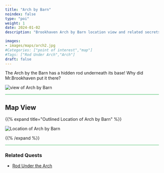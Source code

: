 ```yaml
---
title: "Arch by Barn"
noindex: false
type: "poi"
weight: 1
date: 2024-01-02
description: "Brookhaven Arch by Barn location view and related secrets"

images:
- images/maps/arch2.jpg
#Categories: ["point of interest","map"]
#Tags: ["Rod Under Arch","Arch"]
draft: false
--- 
```


The Arch by the Barn has a hidden rod underneath its base! Why did Mr.Brookhaven put it there?

![view of Arch by Barn](/images/maps/arch2.jpg)

<hr style="background-color: #28b44c" size=8>

## Map View

{{% expand title="Outlined Location of Arch by Barn" %}}

![Location of Arch by Barn](/images/maps/arch-by-barn.png)

{{% /expand %}}

<hr style="background-color: #28b44c" size=8>

### Related Quests

- [Rod Under the Arch](/lore/special_tools/rod_under_arch)

